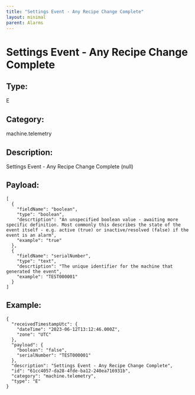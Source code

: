 ```yaml
---
title: "Settings Event - Any Recipe Change Complete"
layout: minimal
parent: Alarms
---
```


# Settings Event - Any Recipe Change Complete

## Type:

E

## Category:

machine.telemetry

## Description: 

Settings Event - Any Recipe Change Complete (null)

## Payload:

```
[
  {
    "fieldName": "boolean",
    "type": "boolean",
    "descrtiption": "An unspecified boolean value - awaiting more specific definition. Most commonly this describes the state of the event itself - e.g. active (true) or inactive/resolved (false) if the event is an alarm",
    "example": "true"
  },
  {
    "fieldName": "serialNumber",
    "type": "text",
    "descrtiption": "The unique identifier for the machine that generated the event",
    "example": "TEST000001"
  }
]
```

## Example:

```
{
  "receivedTimestampUtc": {
    "dateTime": "2023-06-12T13:12:46.000Z",
    "zone": "UTC"
  },
  "payload": {
    "boolean": "false",
    "serialNumber": "TEST000001"
  },
  "description": "Settings Event - Any Recipe Change Complete",
  "id": "61cc4057-da28-4fde-ba12-240ea716931b",
  "category": "machine.telemetry",
  "type": "E"
}
```
